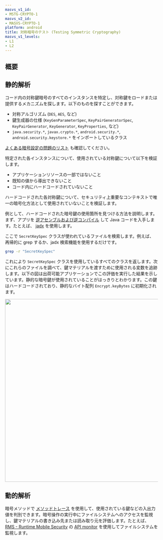```yaml
---
masvs_v1_id:
- MSTG-CRYPTO-1
masvs_v2_id:
- MASVS-CRYPTO-1
platform: android
title: 対称暗号のテスト (Testing Symmetric Cryptography)
masvs_v1_levels:
- L1
- L2
---
```


## 概要

## 静的解析

コード内の対称鍵暗号のすべてのインスタンスを特定し、対称鍵をロードまたは提供するメカニズムを探します。以下のものを探すことができます。

- 対称アルゴリズム (`DES`, `AES`, など)
- 鍵生成器の仕様 (`KeyGenParameterSpec`, `KeyPairGeneratorSpec`, `KeyPairGenerator`, `KeyGenerator`, `KeyProperties`, など)
- `java.security.*`, `javax.crypto.*`, `android.security.*`, `android.security.keystore.*` をインポートしているクラス

[よくある暗号設定の問題のリスト](../../../Document/0x04g-Testing-Cryptography.md#common-configuration-issues) も確認してください。

特定された各インスタンスについて、使用されている対称鍵について以下を検証します。

- アプリケーションリソースの一部ではないこと
- 既知の値から導出できないこと
- コード内にハードコードされていないこと

ハードコードされた各対称鍵について、セキュリティ上重要なコンテキストで唯一の暗号化方法として使用されていないことを検証します。

例として、ハードコードされた暗号鍵の使用箇所を見つける方法を説明します。まず、アプリを [逆アセンブルおよび逆コンパイル](../../../Document/0x05c-Reverse-Engineering-and-Tampering.md#disassembling-and-decompiling) して Java コードを入手します。たとえば、 [jadx](../../../tools/android/MASTG-TOOL-0018.md#resources) を使用します。

ここで `SecretKeySpec` クラスが使われているファイルを検索します。例えば、再帰的に grep するか、jadx 検索機能を使用するだけです。

```bash
grep -r "SecretKeySpec"
```

これにより `SecretKeySpec` クラスを使用しているすべてのクラスを返します。次にこれらのファイルを調べて、鍵マテリアルを渡すために使用される変数を追跡します。以下の図は出荷可能アプリケーションでこの評価を実行した結果を示しています。静的な暗号鍵が使用されていることがはっきりとわかります。この鍵はハードコードされており、静的なバイト配列 `Encrypt.keyBytes` に初期化されます。

<img src="../../../Document/Images/Chapters/0x5e/static_encryption_key.png" width="600px"/>

## 動的解析

暗号メソッドで [メソッドトレース](../../../Document/0x05c-Reverse-Engineering-and-Tampering.md#method-tracing) を使用して、使用されている鍵などの入出力値を判別できます。暗号操作の実行中にファイルシステムへのアクセスを監視し、鍵マテリアルの書き込み先または読み取り元を評価します。たとえば、[RMS - Runtime Mobile Security](../../../Document/0x08a-Testing-Tools.md#RMS-Runtime-Mobile-Security) の [API monitor](https://github.com/m0bilesecurity/RMS-Runtime-Mobile-Security#8-api-monitor---android-only) を使用してファイルシステムを監視します。
